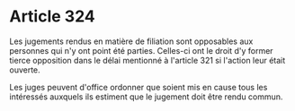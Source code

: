 # Article 324

Les jugements rendus en matière de filiation sont opposables aux personnes qui n'y ont point été parties. Celles-ci ont le droit d'y former tierce opposition dans le délai mentionné à l'article 321 si l'action leur était ouverte.

Les juges peuvent d'office ordonner que soient mis en cause tous les intéressés auxquels ils estiment que le jugement doit être rendu commun.
